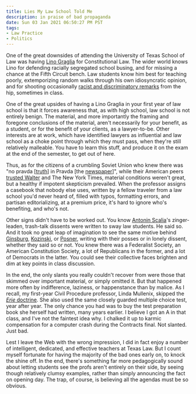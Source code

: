 ```yaml
---
title: Lies My Law School Told Me
description: in praise of bad propaganda
date: Sun 03 Jan 2021 06:50:27 PM PST
tags:
- Law Practice
- Politics
---
```


One of the great downsides of attending the University of Texas School of Law was having [Lino Graglia](https://en.wikipedia.org/wiki/Lino_Graglia) for Constitutional Law.  The wider world knows Lino for defending racially segregated school busing, and for missing a chance at the Fifth Circuit bench.  Law students know him best for teaching poorly, extemporizing random walks through his own idiosyncratic opinion, and for shooting occasionally [racist and discriminatory remarks](https://www.nytimes.com/1997/09/16/us/texas-law-professor-prompts-a-furor-over-race-comments.html) from the hip, sometimes in class.

One of the great upsides of having a Lino Graglia in your first year of law school is that it forces awareness that, as with high school, law school is not entirely benign.  The material, and more importantly the framing and foregone conclusions of the material, aren't necessarily for your benefit, as a student, or for the benefit of your clients, as a lawyer-to-be.  Other interests are at work, which have identified lawyers as influential and law school as a choke point through which they must pass, when they're still relatively malleable.  You have to learn this stuff, and produce it on the exam at the end of the semester, to get out of here.

Thus, as for the citizens of a crumbling Soviet Union who knew there was "no pravda [[truth](https://en.wiktionary.org/wiki/%D0%BF%D1%80%D0%B0%D0%B2%D0%B4%D0%B0#Russian)] in Pravda [the [newspaper](https://en.wikipedia.org/wiki/Pravda)]", while their American peers [trusted Walter](https://en.wikipedia.org/wiki/Walter_Cronkite) and The New York Times, material conditions weren't great, but a healthy if impotent skepticism prevailed.  When the professor assigns a casebook that nobody else uses, written by a fellow traveler from a law school you'd never heard of, filled with typos, formatting errors, and partisan editorializing, at a premium price, it's hard to ignore who's benefiting, and who's not.

Other signs didn't have to be worked out.  You know [Antonin Scalia](https://en.wikipedia.org/wiki/Antonin_Scalia)'s zinger-leaden, trash-talk dissents were written to sway law students.  He said so.  And it took no great leap of imagination to see the same motive behind [Ginsburg](https://en.wikipedia.org/wiki/Ruth_Bader_Ginsburg), [Kozinski](https://en.wikipedia.org/wiki/Alex_Kozinski), or [Posner](https://en.wikipedia.org/wiki/Richard_Posner), writing with their posses or in lonely dissent, whether they said so or not.  You knew there was a Federalist Society, an American Constitution Society, a lot of Republicans in the former, and a lot of Democrats in the latter.  You could see their collective faces brighten and dim at key points in class discussion.

In the end, the only slants you really couldn't recover from were those that skimmed over important material, or simply omitted it.  But that happened more often by indifference, laziness, or happenstance than by malice.  As I recall, my first-year Civil Procedure professor, Linda Mullenix, skipped the [_Erie_ doctrine](https://en.wikipedia.org/wiki/Erie_doctrine).  She also used the same closely guarded multiple choice test, year after year.  The only chance you had was to buy the test preparation book she herself had written, many years earlier.  I believe I got an A in that class, and I've not the faintest idea why.  I chalked it up to karmic compensation for a computer crash during the Contracts final.  Not slanted.  Just bad.

Lest I leave the Web with the wrong impression, I did in fact enjoy a number of intelligent, dedicated, and effective teachers at Texas Law.  But I count myself fortunate for having the majority of the bad ones early on, to knock the shine off.  In the end, there's something far more pedagogically sound about letting students see the profs aren't entirely on their side, by seeing though relatively clumsy examples, rather than simply announcing the fact on opening day.  The trap, of course, is believing all the agendas must be so obvious.
